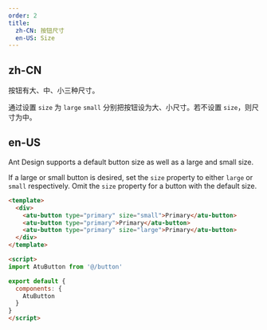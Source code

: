 ```yaml
---
order: 2
title:
  zh-CN: 按钮尺寸
  en-US: Size
---
```


## zh-CN

按钮有大、中、小三种尺寸。

通过设置 `size` 为 `large` `small` 分别把按钮设为大、小尺寸。若不设置 `size`，则尺寸为中。

## en-US

Ant Design supports a default button size as well as a large and small size.

If a large or small button is desired, set the `size` property to either `large` or `small` respectively. Omit the `size` property for a button with the default size.

```` html
<template>
  <div>
    <atu-button type="primary" size="small">Primary</atu-button>
    <atu-button type="primary">Primary</atu-button>
    <atu-button type="primary" size="large">Primary</atu-button>
  </div>
</template>

<script>
import AtuButton from '@/button'

export default {
  components: {
    AtuButton
  }
}
</script>
````

